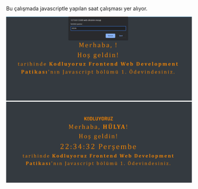 Bu çalışmada javascriptle yapılan saat çalışması yer alıyor.

![before](image/before.png)
![after](image/after.png)